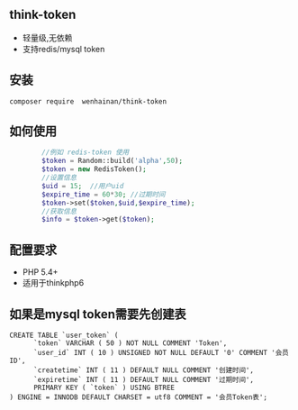 ## think-token
-  轻量级,无依赖
-  支持redis/mysql token
## 安装 
```shell
composer require  wenhainan/think-token
```
## 如何使用
```php
        //例如 redis-token 使用
        $token = Random::build('alpha',50);
        $token = new RedisToken();
        //设置信息
        $uid = 15;  //用户uid
        $expire_time = 60*30; //过期时间
        $token->set($token,$uid,$expire_time);
        //获取信息
        $info = $token->get($token);
```

## 配置要求
- PHP 5.4+
- 适用于thinkphp6
## 如果是mysql token需要先创建表
```mysql
CREATE TABLE `user_token` (
      `token` VARCHAR ( 50 ) NOT NULL COMMENT 'Token',
      `user_id` INT ( 10 ) UNSIGNED NOT NULL DEFAULT '0' COMMENT '会员ID',
      `createtime` INT ( 11 ) DEFAULT NULL COMMENT '创建时间',
      `expiretime` INT ( 11 ) DEFAULT NULL COMMENT '过期时间',
      PRIMARY KEY ( `token` ) USING BTREE
) ENGINE = INNODB DEFAULT CHARSET = utf8 COMMENT = '会员Token表';
```